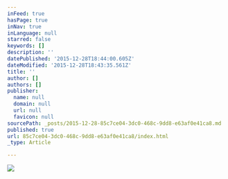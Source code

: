 ```yaml
---
inFeed: true
hasPage: true
inNav: true
inLanguage: null
starred: false
keywords: []
description: ''
datePublished: '2015-12-28T18:44:00.605Z'
dateModified: '2015-12-28T18:43:35.561Z'
title: ''
author: []
authors: []
publisher:
  name: null
  domain: null
  url: null
  favicon: null
sourcePath: _posts/2015-12-28-85c7ce04-3dc0-468c-9dd8-e63af0e41ca8.md
published: true
url: 85c7ce04-3dc0-468c-9dd8-e63af0e41ca8/index.html
_type: Article

---
```

![](https://the-grid-user-content.s3-us-west-2.amazonaws.com/141fafc2-5056-4e6a-99d8-2b1356719916.png)